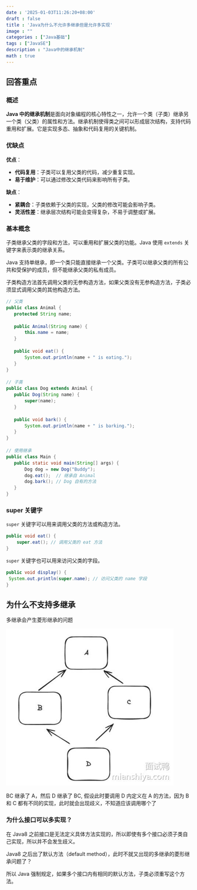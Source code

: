 ```yaml
---
date : '2025-01-03T11:26:20+08:00'
draft : false
title : 'Java为什么不允许多继承但是允许多实现'
image : ""
categories : ["Java基础"]
tags : ["JavaSE"]
description : "Java中的继承机制"
math : true
---
```


## 回答重点

### 概述

**Java 中的继承机制**是面向对象编程的核心特性之一，允许一个类（子类）继承另一个类（父类）的属性和方法。继承机制使得类之间可以形成层次结构，支持代码重用和扩展。它是实现多态、抽象和代码复用的关键机制。

### **优缺点**

**优点**：

- **代码复用**：子类可以复用父类的代码，减少重复实现。
- **易于维护**：可以通过修改父类代码来影响所有子类。

**缺点**：

- **紧耦合**：子类依赖于父类的实现，父类的修改可能会影响子类。
- **灵活性差**：继承层次结构可能会变得复杂，不易于调整或扩展。



### **基本概念**

子类继承父类的字段和方法，可以重用和扩展父类的功能。Java 使用 `extends` 关键字来表示类的继承关系。

Java 支持单继承，即一个类只能直接继承一个父类。子类可以继承父类的所有公共和受保护的成员，但不能继承父类的私有成员。

子类构造方法首先调用父类的无参构造方法，如果父类没有无参构造方法，子类必须显式调用父类的其他构造方法。

```java
// 父类
public class Animal {
   protected String name;

   public Animal(String name) {
       this.name = name;
   }

   public void eat() {
       System.out.println(name + " is eating.");
   }
}

// 子类
public class Dog extends Animal {
   public Dog(String name) {
       super(name);
   }

   public void bark() {
       System.out.println(name + " is barking.");
   }
}

// 使用继承
public class Main {
   public static void main(String[] args) {
       Dog dog = new Dog("Buddy");
       dog.eat();  // 继承自 Animal
       dog.bark(); // Dog 自有的方法
   }
}

```



### **super 关键字**

`super` 关键字可以用来调用父类的方法或构造方法。

```java
public void eat() {
    super.eat(); // 调用父类的 eat 方法
}
```

`super` 关键字也可以用来访问父类的字段。

```java
public void display() {
 System.out.println(super.name); // 访问父类的 name 字段
}
```

## 为什么不支持多继承

多继承会产生菱形继承的问题

![Snipaste_2024-05-07_19-32-55.jpg](Snipaste_2024-05-07_19-32-55_mianshiya.jpg)

BC 继承了 A，然后 D 继承了 BC, 假设此时要调用 D 内定义在 A 的方法，因为 B 和 C 都有不同的实现，此时就会出现歧义，不知道应该调用哪个了

### 为什么接口可以多实现？

在 Java8 之前接口是无法定义具体方法实现的，所以即使有多个接口必须子类自己实现，所以并不会发生歧义。

Java8 之后出了默认方法（default method），此时不就又出现的多继承的菱形继承问题了？

所以 Java 强制规定，如果多个接口内有相同的默认方法，子类必须重写这个方法。